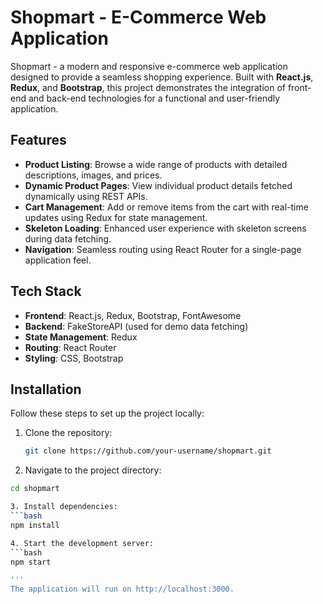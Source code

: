 # Shopmart - E-Commerce Web Application

Shopmart - a modern and responsive e-commerce web application designed to provide a seamless shopping experience. Built with **React.js**, **Redux**, and **Bootstrap**, this project demonstrates the integration of front-end and back-end technologies for a functional and user-friendly application.

## Features

- **Product Listing**: Browse a wide range of products with detailed descriptions, images, and prices.
- **Dynamic Product Pages**: View individual product details fetched dynamically using REST APIs.
- **Cart Management**: Add or remove items from the cart with real-time updates using Redux for state management.
- **Skeleton Loading**: Enhanced user experience with skeleton screens during data fetching.
- **Navigation**: Seamless routing using React Router for a single-page application feel.

## Tech Stack

- **Frontend**: React.js, Redux, Bootstrap, FontAwesome
- **Backend**: FakeStoreAPI (used for demo data fetching)
- **State Management**: Redux
- **Routing**: React Router
- **Styling**: CSS, Bootstrap

## Installation

Follow these steps to set up the project locally:

1. Clone the repository:
   ```bash
   git clone https://github.com/your-username/shopmart.git
   
2. Navigate to the project directory:
```bash
cd shopmart

3. Install dependencies:
```bash
npm install

4. Start the development server:
```bash
npm start

'''
The application will run on http://localhost:3000.
